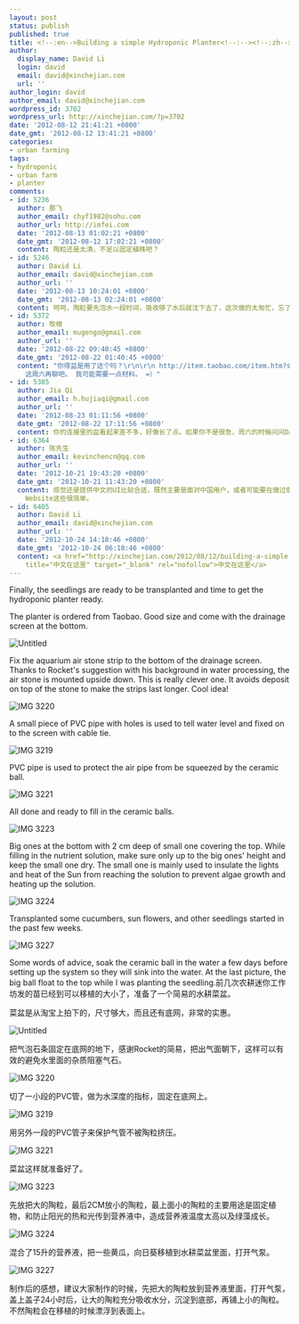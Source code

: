 ```yaml
---
layout: post
status: publish
published: true
title: <!--:en-->Building a simple Hydroponic Planter<!--:--><!--:zh-->制作简易的水耕菜盆<!--:-->
author:
  display_name: David Li
  login: david
  email: david@xinchejian.com
  url: ''
author_login: david
author_email: david@xinchejian.com
wordpress_id: 3702
wordpress_url: http://xinchejian.com/?p=3702
date: '2012-08-12 21:41:21 +0800'
date_gmt: '2012-08-12 13:41:21 +0800'
categories:
- urban farming
tags:
- hydroponic
- urban farm
- planter
comments:
- id: 5236
  author: 那飞
  author_email: chyf1982@sohu.com
  author_url: http://imfei.com
  date: '2012-08-13 01:02:21 +0800'
  date_gmt: '2012-08-12 17:02:21 +0800'
  content: 陶粒还是太清，不足以固定植株吧？
- id: 5246
  author: David Li
  author_email: david@xinchejian.com
  author_url: ''
  date: '2012-08-13 10:24:01 +0800'
  date_gmt: '2012-08-13 02:24:01 +0800'
  content: 呵呵，陶粒要先泡水一段时间，吸收够了水后就沈下去了，这次做的太匆忙，忘了这个手续。
- id: 5372
  author: 牧根
  author_email: mugengo@gmail.com
  author_url: ''
  date: '2012-08-22 09:40:45 +0800'
  date_gmt: '2012-08-22 01:40:45 +0800'
  content: "你得盆是用了这个吗？\r\n\r\n http://item.taobao.com/item.htm?spm=a230r.1.10.75&amp;id=15262419571\r\n\r\n我也有兴趣做一个。
    这周六再聊吧。 我可能需要一点材料。 =）"
- id: 5385
  author: Jia Qi
  author_email: h.hujiaqi@gmail.com
  author_url: ''
  date: '2012-08-23 01:11:56 +0800'
  date_gmt: '2012-08-22 17:11:56 +0800'
  content: 你的连接里的盆看起来差不多，好像长了点。如果你不是很急，周六的时候问问David他是在哪里买的。另外，你需要哪些材料？要不要事前帮你准备着？
- id: 6364
  author: 陈先生
  author_email: kevinchencn@qq.com
  author_url: ''
  date: '2012-10-21 19:43:20 +0800'
  date_gmt: '2012-10-21 11:43:20 +0800'
  content: 感觉还是提供中文的UI比较合适，既然主要是面对中国用户，或者可能要在做过做科普之类的，还是尽量照顾下不是很擅长英文的国人吧。虽然Name Email
    Website这些很简单。
- id: 6405
  author: David Li
  author_email: david@xinchejian.com
  author_url: ''
  date: '2012-10-24 14:18:46 +0800'
  date_gmt: '2012-10-24 06:18:46 +0800'
  content: <a href="http://xinchejian.com/2012/08/12/building-a-simple-hydroponic-planter/?lang=zh"
    title="中文在这里" target="_blank" rel="nofollow">中文在这里</a>
---
```

<p><!--:en-->Finally, the seedlings are ready to be transplanted and time to get the hydroponic planter ready. </p>
<p>The planter is ordered from Taobao. Good size and come with the drainage screen at the bottom. </p>
<p><img style="display:block; margin-left:auto; margin-right:auto;" src="http://xinchejian.com/wp-content/uploads/2012/08/untitled.png" alt="Untitled" title="untitled.png" border="0" /></p>
<p>Fix the aquarium air stone strip to the bottom of the drainage screen. Thanks to Rocket's suggestion with his background in water processing, the air stone is mounted upside down. This is really clever one. It avoids deposit on top of the stone to make the strips last longer. Cool idea! </p>
<p><img style="display:block; margin-left:auto; margin-right:auto;" src="http://xinchejian.com/wp-content/uploads/2012/08/IMG_3220.jpg" alt="IMG 3220" title="IMG_3220.JPG" border="0"  /></p>
<p>A small piece of PVC pipe with holes is used to tell water level and fixed on to the screen with cable tie. </p>
<p><img style="display:block; margin-left:auto; margin-right:auto;" src="http://xinchejian.com/wp-content/uploads/2012/08/IMG_3219.jpg" alt="IMG 3219" title="IMG_3219.jpg" border="0"/></p>
<p>PVC pipe is used to protect the air pipe from be squeezed by the ceramic ball.</p>
<p><img style="display:block; margin-left:auto; margin-right:auto;" src="http://xinchejian.com/wp-content/uploads/2012/08/IMG_3221.jpg" alt="IMG 3221" title="IMG_3221.jpg" border="0"  /></p>
<p>All done and ready to fill in the ceramic balls. </p>
<p><img style="display:block; margin-left:auto; margin-right:auto;" src="http://xinchejian.com/wp-content/uploads/2012/08/IMG_3223.jpg" alt="IMG 3223" title="IMG_3223.jpg" border="0"  /></p>
<p>Big ones at the bottom with 2 cm deep of small one covering the top. While filling in the nutrient solution, make sure only up to the big ones' height and keep the small one dry. The small one is mainly used to insulate the lights and heat of the Sun from reaching the solution to prevent algae growth and heating up the solution. </p>
<p><img style="display:block; margin-left:auto; margin-right:auto;" src="http://xinchejian.com/wp-content/uploads/2012/08/IMG_3224.jpg" alt="IMG 3224" title="IMG_3224.jpg" border="0"  /></p>
<p>Transplanted some cucumbers, sun flowers, and other seedlings started in the past few weeks. </p>
<p><img style="display:block; margin-left:auto; margin-right:auto;" src="http://xinchejian.com/wp-content/uploads/2012/08/IMG_3227.jpg" alt="IMG 3227" title="IMG_3227.jpg" border="0"  /></p>
<p>Some words of advice, soak the ceramic ball in the water a few days before setting up the system so they will sink into the water. At the last picture, the big ball float to the top while I was planting the seedling.<!--:--><!--:zh-->前几次农耕迷你工作坊发的苗已经到可以移植的大小了，准备了一个简易的水耕菜盆。</p>
<p>菜盆是从淘宝上拍下的，尺寸够大，而且还有底网，非常的实惠。</p>
<p><img style="display:block; margin-left:auto; margin-right:auto;" src="http://xinchejian.com/wp-content/uploads/2012/08/untitled.png" alt="Untitled" title="untitled.png" border="0" /></p>
<p>把气泡石条固定在底网的地下，感谢Rocket的简易，把出气面朝下，这样可以有效的避免水里面的杂质阻塞气石。</p>
<p><img style="display:block; margin-left:auto; margin-right:auto;" src="http://xinchejian.com/wp-content/uploads/2012/08/IMG_3220.jpg" alt="IMG 3220" title="IMG_3220.JPG" border="0"  /></p>
<p>切了一小段的PVC管，做为水深度的指标，固定在底网上。</p>
<p><img style="display:block; margin-left:auto; margin-right:auto;" src="http://xinchejian.com/wp-content/uploads/2012/08/IMG_3219.jpg" alt="IMG 3219" title="IMG_3219.jpg" border="0"/></p>
<p>用另外一段的PVC管子来保护气管不被陶粒挤压。</p>
<p><img style="display:block; margin-left:auto; margin-right:auto;" src="http://xinchejian.com/wp-content/uploads/2012/08/IMG_3221.jpg" alt="IMG 3221" title="IMG_3221.jpg" border="0"  /></p>
<p>菜盆这样就准备好了。</p>
<p><img style="display:block; margin-left:auto; margin-right:auto;" src="http://xinchejian.com/wp-content/uploads/2012/08/IMG_3223.jpg" alt="IMG 3223" title="IMG_3223.jpg" border="0"  /></p>
<p>先放把大的陶粒，最后2CM放小的陶粒，最上面小的陶粒的主要用途是固定植物，和防止阳光的热和光传到营养液中，造成营养液温度太高以及绿藻成长。</p>
<p><img style="display:block; margin-left:auto; margin-right:auto;" src="http://xinchejian.com/wp-content/uploads/2012/08/IMG_3224.jpg" alt="IMG 3224" title="IMG_3224.jpg" border="0"  /></p>
<p>混合了15升的营养液，把一些黄瓜，向日葵移植到水耕菜盆里面，打开气泵。</p>
<p><img style="display:block; margin-left:auto; margin-right:auto;" src="http://xinchejian.com/wp-content/uploads/2012/08/IMG_3227.jpg" alt="IMG 3227" title="IMG_3227.jpg" border="0"  /></p>
<p>制作后的感想，建议大家制作的时候，先把大的陶粒放到营养液里面，打开气泵，盖上盖子24小时后，让大的陶粒充分吸收水分，沉淀到底部，再铺上小的陶粒。不然陶粒会在移植的时候漂浮到表面上。</p>
<p><!--:--></p>
